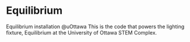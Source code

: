 # Equilibrium
Equilibrium installation @uOttawa
This is the code that powers the lighting fixture, Equilibrium at the University of Ottawa STEM Complex.
